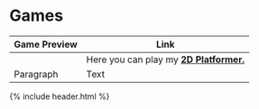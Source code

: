 # Games

| Game Preview | Link |
| ------ | ----------- |
|  | Here you can play my **[2D Platformer.](https://472529.github.io/PRACTICAL-PROJECT/ "My 2D Platformer!")** |
| Paragraph | Text |

{% include header.html %}
